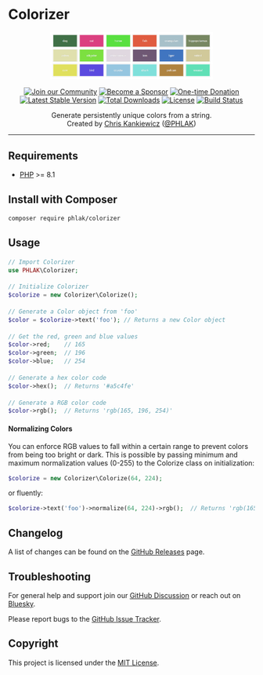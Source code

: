 Colorizer
=========

<p align="center">
    <img src="colorizer.png" alt="Colorizer" width="66%">
</p>

<p align="center">
    <a href="https://github.com/PHLAK/Colorizer/discussions"><img src="https://img.shields.io/badge/Join_the-Community-7b16ff.svg?style=for-the-badge" alt="Join our Community"></a>
    <a href="https://github.com/users/PHLAK/sponsorship"><img src="https://img.shields.io/badge/Become_a-Sponsor-cc4195.svg?style=for-the-badge" alt="Become a Sponsor"></a>
    <a href="https://paypal.me/ChrisKankiewicz"><img src="https://img.shields.io/badge/Make_a-Donation-006bb6.svg?style=for-the-badge" alt="One-time Donation"></a>
    <br>
    <a href="https://packagist.org/packages/PHLAK/Colorizer"><img src="https://img.shields.io/packagist/v/PHLAK/Colorizer.svg?style=flat-square" alt="Latest Stable Version"></a>
    <a href="https://packagist.org/packages/PHLAK/Colorizer"><img src="https://img.shields.io/packagist/dt/PHLAK/Colorizer.svg?style=flat-square" alt="Total Downloads"></a>
    <a href="https://github.com/PHLAK/Colorizer/blob/master/LICENSE"><img src="https://img.shields.io/github/license/PHLAK/Colorizer.svg?style=flat-square" alt="License"></a>
    <a href="https://github.com/PHLAK/Colorizer/actions"><img src="https://img.shields.io/github/actions/workflow/status/PHLAK/Colorizer/test-suite.yaml?style=flat-square" alt="Build Status"></a>
</p>


<p align="center">
    Generate persistently unique colors from a string.
    <br>
    Created by <a href="https://www.ChrisKankiewicz.com">Chris Kankiewicz</a> (<a href="https://twitter.com/PHLAK">@PHLAK</a>)
</p>

---

Requirements
------------

  - [PHP](https://php.net) >= 8.1

Install with Composer
---------------------

```bash
composer require phlak/colorizer
```

Usage
-----

```php
// Import Colorizer
use PHLAK\Colorizer;

// Initialize Colorizer
$colorize = new Colorizer\Colorize();

// Generate a Color object from 'foo'
$color = $colorize->text('foo'); // Returns a new Color object

// Get the red, green and blue values
$color->red;    // 165
$color->green;  // 196
$color->blue;   // 254

// Generate a hex color code
$color->hex();  // Returns '#a5c4fe'

// Generate a RGB color code
$color->rgb();  // Returns 'rgb(165, 196, 254)'
```

#### Normalizing Colors

You can enforce RGB values to fall within a certain range to prevent colors
from being too bright or dark.  This is possible by passing minimum and maximum
normalization values (0-255) to the Colorize class on initialization:

```php
$colorize = new Colorizer\Colorize(64, 224);
```

or fluently:

```php
$colorize->text('foo')->normalize(64, 224)->rgb();  // Returns 'rgb(165, 196, 224)'
```

Changelog
---------

A list of changes can be found on the [GitHub Releases](https://github.com/PHLAK/Colorizer/releases) page.

Troubleshooting
---------------

For general help and support join our [GitHub Discussion](https://github.com/PHLAK/Colorizer/discussions)
or reach out on [Bluesky](https://bsky.app/profile/phlak.dev).

Please report bugs to the [GitHub Issue Tracker](https://github.com/PHLAK/Colorizer/issues).

Copyright
---------

This project is licensed under the [MIT License](https://github.com/PHLAK/Colorizer/blob/master/LICENSE).
